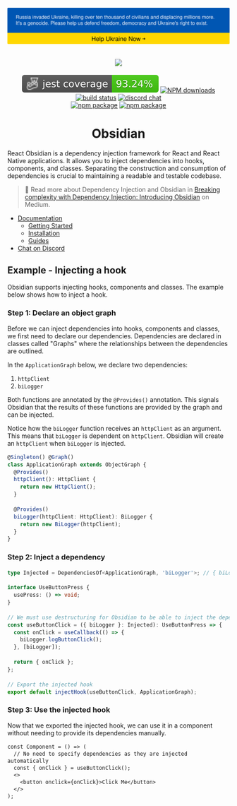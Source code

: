 [![SWUbanner](https://raw.githubusercontent.com/vshymanskyy/StandWithUkraine/main/banner2-direct.svg)](https://vshymanskyy.github.io/StandWithUkraine)

<p align="center">
  </br><img width="300px" src=".github/logo.svg"></br></br>
    <a href="https://npmjs.com/package/react-obsidian"><img src="https://raw.githubusercontent.com/wix-incubator/obsidian/gh-pages/badges/coverage-jest%20coverage.svg" alt="coverage"></a>
    <a href="https://www.npmjs.com/package/react-obsidian"><img src="https://img.shields.io/npm/dm/react-obsidian.svg" alt="NPM downloads"></a>
    <a href="https://github.com/wix-incubator/react-obsidian/actions/workflows/ci.yml"><img src="https://github.com/wix-incubator/react-obsidian/actions/workflows/ci.yml/badge.svg?branch=master" alt="build status"></a>
    <a href="https://discord.gg/MDH2axwaPy"><img src="https://img.shields.io/badge/chat-discord-blue?style=flat&logo=discord" alt="discord chat"></a>
    </br>
    <a href="https://npmjs.com/package/react-obsidian"><img src="https://img.shields.io/npm/v/react-obsidian.svg" alt="npm package"></a>
    <a href="https://github.com/wix-incubator/obsidian/pull/175"><img src="https://img.shields.io/npm/v/react-obsidian/next.svg" alt="npm package"></a>
    <h1 align="center">Obsidian</h1>
</p>

React Obsidian is a dependency injection framework for React and React Native applications. It allows you to inject dependencies into hooks, components, and classes. Separating the construction and consumption of dependencies is crucial to maintaining a readable and testable codebase.

> 📖 Read more about Dependency Injection and Obsidian in [Breaking complexity with Dependency Injection: Introducing Obsidian](https://guyca.medium.com/breaking-complexity-with-dependency-injection-introducing-obsidian-cd452802f076) on Medium.

* [Documentation](https://wix-incubator.github.io/obsidian/docs/documentation)
  * [Getting Started](https://wix-incubator.github.io/obsidian/docs/documentation/#the-2-steps-tutorial-for-injecting-dependencies-with-obsidian)
  * [Installation](https://wix-incubator.github.io/obsidian/docs/documentation/installation)
  * [Guides](https://wix-incubator.github.io/obsidian/docs/guides/mockDependencies)
* [Chat on Discord](https://discord.gg/MDH2axwaPy)

## Example - Injecting a hook
Obsidian supports injecting hooks, components and classes. The example below shows how to inject a hook.

### Step 1: Declare an object graph
Before we can inject dependencies into hooks, components and classes, we first need to declare our dependencies. Dependencies are declared in classes called "Graphs" where the relationships between the dependencies are outlined.

In the `ApplicationGraph` below, we declare two dependencies:
1. `httpClient`
2. `biLogger`

Both functions are annotated by the `@Provides()` annotation. This signals Obsidian that the results of these functions are provided by the graph and can be injected.

Notice how the `biLogger` function receives an `httpClient` as an argument. This means that `biLogger` is dependent on `httpClient`. Obsidian will create an `httpClient` when `biLogger` is injected. 

``` typescript
@Singleton() @Graph()
class ApplicationGraph extends ObjectGraph {
  @Provides()
  httpClient(): HttpClient {
    return new HttpClient();
  }

  @Provides()
  biLogger(httpClient: HttpClient): BiLogger {
    return new BiLogger(httpClient);
  }
}
```

### Step 2: Inject a dependency

```typescript
type Injected = DependenciesOf<ApplicationGraph, 'biLogger'>; // { biLogger: BiLogger }

interface UseButtonPress {
  usePress: () => void;
}

// We must use destructuring for Obsidian to be able to inject the dependencies
const useButtonClick = ({ biLogger }: Injected): UseButtonPress => {
  const onClick = useCallback(() => {
    biLogger.logButtonClick();
  }, [biLogger]);
  
  return { onClick };
};

// Export the injected hook
export default injectHook(useButtonClick, ApplicationGraph);
```

### Step 3: Use the injected hook
Now that we exported the injected hook, we can use it in a component without needing to provide its dependencies manually.

```tsx
const Component = () => (
  // No need to specify dependencies as they are injected automatically
  const { onClick } = useButtonClick();
  <>
    <button onclick={onClick}>Click Me</button>
  </>
);
```
